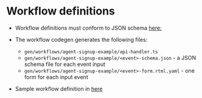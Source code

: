 # Workflow definitions
 
- Workflow definitions must conform to JSON schema [here:](backendlib/workflow2/workflow-def-schema.yaml)

- The workflow codegen generates the following files:
 
  - `gen/workflows/agent-signup-example/api-handler.ts`
  - `gen/workflows/agent-signup-example/<event>-schema.json` - a JSON 
    schema file for each event input
  - `gen/workflows/agent-signup-example/<event>-form.rtml.yaml` -
    one form for each input event
 
- Sample workflow definition in
  [here](./specs/workflows/src/agent-signup-example.yaml)
